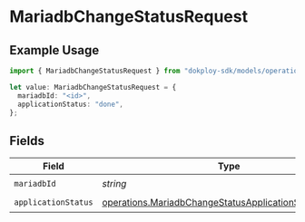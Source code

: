 # MariadbChangeStatusRequest

## Example Usage

```typescript
import { MariadbChangeStatusRequest } from "dokploy-sdk/models/operations";

let value: MariadbChangeStatusRequest = {
  mariadbId: "<id>",
  applicationStatus: "done",
};
```

## Fields

| Field                                                                                                                            | Type                                                                                                                             | Required                                                                                                                         | Description                                                                                                                      |
| -------------------------------------------------------------------------------------------------------------------------------- | -------------------------------------------------------------------------------------------------------------------------------- | -------------------------------------------------------------------------------------------------------------------------------- | -------------------------------------------------------------------------------------------------------------------------------- |
| `mariadbId`                                                                                                                      | *string*                                                                                                                         | :heavy_check_mark:                                                                                                               | N/A                                                                                                                              |
| `applicationStatus`                                                                                                              | [operations.MariadbChangeStatusApplicationStatusRequest](../../models/operations/mariadbchangestatusapplicationstatusrequest.md) | :heavy_check_mark:                                                                                                               | N/A                                                                                                                              |